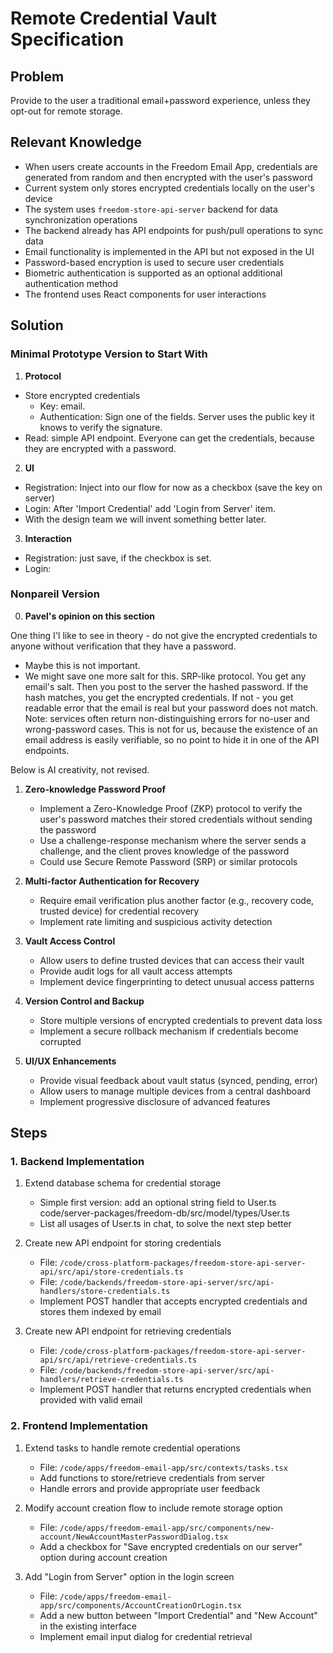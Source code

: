 # Remote Credential Vault Specification

## Problem

Provide to the user a traditional email+password experience, unless they opt-out for remote storage.

## Relevant Knowledge

- When users create accounts in the Freedom Email App, credentials are generated from random and then encrypted with the user's password
- Current system only stores encrypted credentials locally on the user's device
- The system uses `freedom-store-api-server` backend for data synchronization operations
- The backend already has API endpoints for push/pull operations to sync data
- Email functionality is implemented in the API but not exposed in the UI
- Password-based encryption is used to secure user credentials
- Biometric authentication is supported as an optional additional authentication method
- The frontend uses React components for user interactions

## Solution

### Minimal Prototype Version to Start With

1. **Protocol**
- Store encrypted credentials
  - Key: email.
  - Authentication: Sign one of the fields. Server uses the public key it knows to verify the signature.
- Read: simple API endpoint. Everyone can get the credentials, because they are encrypted with a password.

2. **UI**
- Registration: Inject into our flow for now as a checkbox (save the key on server)
- Login: After 'Import Credential' add 'Login from Server' item.
- With the design team we will invent something better later.

3. **Interaction**
- Registration: just save, if the checkbox is set.
- Login:

### Nonpareil Version

0. **Pavel's opinion on this section**

One thing I'l like to see in theory - do not give the encrypted credentials to anyone without verification that they have a password.
- Maybe this is not important.
- We might save one more salt for this. SRP-like protocol. You get any email's salt. Then you post to the server the hashed password. If the hash matches, you get the encrypted credentials. If not - you get readable error that the email is real but your password does not match.
Note: services often return non-distinguishing errors for no-user and wrong-password cases. This is not for us, because the existence of an email address is easily verifiable, so no point to hide it in one of the API endpoints.

Below is AI creativity, not revised.

1. **Zero-knowledge Password Proof**
   - Implement a Zero-Knowledge Proof (ZKP) protocol to verify the user's password matches their stored credentials without sending the password
   - Use a challenge-response mechanism where the server sends a challenge, and the client proves knowledge of the password
   - Could use Secure Remote Password (SRP) or similar protocols

2. **Multi-factor Authentication for Recovery**
   - Require email verification plus another factor (e.g., recovery code, trusted device) for credential recovery
   - Implement rate limiting and suspicious activity detection

3. **Vault Access Control**
   - Allow users to define trusted devices that can access their vault
   - Provide audit logs for all vault access attempts
   - Implement device fingerprinting to detect unusual access patterns

4. **Version Control and Backup**
   - Store multiple versions of encrypted credentials to prevent data loss
   - Implement a secure rollback mechanism if credentials become corrupted

5. **UI/UX Enhancements**
   - Provide visual feedback about vault status (synced, pending, error)
   - Allow users to manage multiple devices from a central dashboard
   - Implement progressive disclosure of advanced features


## Steps

### 1. Backend Implementation

1. Extend database schema for credential storage
   - Simple first version: add an optional string field to User.ts code/server-packages/freedom-db/src/model/types/User.ts
   - List all usages of User.ts in chat, to solve the next step better

2. Create new API endpoint for storing credentials
   - File: `/code/cross-platform-packages/freedom-store-api-server-api/src/api/store-credentials.ts`
   - File: `/code/backends/freedom-store-api-server/src/api-handlers/store-credentials.ts`
   - Implement POST handler that accepts encrypted credentials and stores them indexed by email

3. Create new API endpoint for retrieving credentials
   - File: `/code/cross-platform-packages/freedom-store-api-server-api/src/api/retrieve-credentials.ts`
   - File: `/code/backends/freedom-store-api-server/src/api-handlers/retrieve-credentials.ts`
   - Implement POST handler that returns encrypted credentials when provided with valid email

### 2. Frontend Implementation

1. Extend tasks to handle remote credential operations
   - File: `/code/apps/freedom-email-app/src/contexts/tasks.tsx`
   - Add functions to store/retrieve credentials from server
   - Handle errors and provide appropriate user feedback

2. Modify account creation flow to include remote storage option
   - File: `/code/apps/freedom-email-app/src/components/new-account/NewAccountMasterPasswordDialog.tsx`
   - Add a checkbox for "Save encrypted credentials on our server" option during account creation

3. Add "Login from Server" option in the login screen
   - File: `/code/apps/freedom-email-app/src/components/AccountCreationOrLogin.tsx`
   - Add a new button between "Import Credential" and "New Account" in the existing interface
   - Implement email input dialog for credential retrieval
